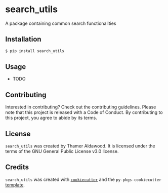 # search_utils

A package containing common search functionalities

## Installation

```bash
$ pip install search_utils
```

## Usage

- TODO

## Contributing

Interested in contributing? Check out the contributing guidelines. Please note that this project is released with a Code of Conduct. By contributing to this project, you agree to abide by its terms.

## License

`search_utils` was created by Thamer Aldawood. It is licensed under the terms of the GNU General Public License v3.0 license.

## Credits

`search_utils` was created with [`cookiecutter`](https://cookiecutter.readthedocs.io/en/latest/) and the `py-pkgs-cookiecutter` [template](https://github.com/py-pkgs/py-pkgs-cookiecutter).
